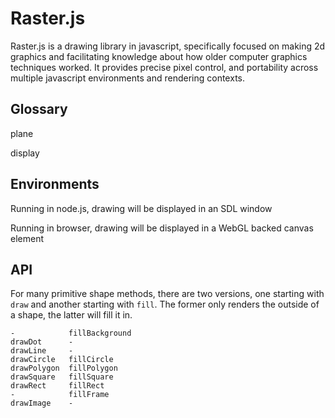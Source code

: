 # Raster.js

Raster.js is a drawing library in javascript, specifically focused on making 2d graphics and facilitating knowledge about how older computer graphics techniques worked. It provides precise pixel control, and portability across multiple javascript environments and rendering contexts.

## Glossary

plane

display

## Environments

Running in node.js, drawing will be displayed in an SDL window

Running in browser, drawing will be displayed in a WebGL backed canvas element

## API

For many primitive shape methods, there are two versions, one starting with `draw` and another starting with `fill`. The former only renders the outside of a shape, the latter will fill it in.

```
-            fillBackground
drawDot      -
drawLine     -
drawCircle   fillCircle
drawPolygon  fillPolygon
drawSquare   fillSquare
drawRect     fillRect
-            fillFrame
drawImage    -
```

